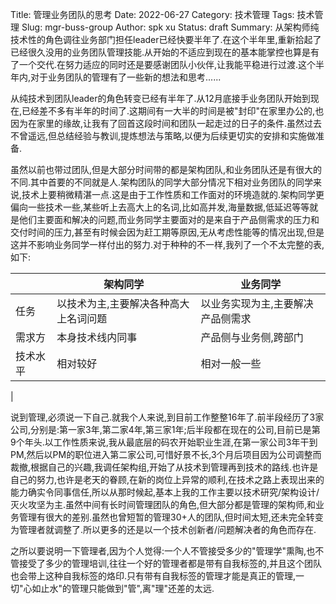 Title: 管理业务团队的思考
Date: 2022-06-27
Category: 技术管理
Tags: 技术管理
Slug: mgr-buss-group
Author: spk xu
Status: draft
Summary: 从架构师纯技术性的角色调往业务部门担任leader已经快要半年了.在这个半年里,重新拾起了已经很久没用的业务团队管理技能.从开始的不适应到现在的基本能掌控也算是有了一个交代.在努力适应的同时还是要感谢团队小伙伴,让我能平稳进行过渡.这个半年内,对于业务团队的管理有了一些新的想法和思考......

从纯技术到团队leader的角色转变已经有半年了.从12月底接手业务团队开始到现在,已经差不多有半年的时间了.这期间有一大半的时间是被"封印"在家里办公的,也因为在家里的缘故,让我有了回首这段时间和团队一起走过的日子的条件.虽然过去不曾遥远,但总结经验与教训,提炼想法与策略,以便为后续更切实的安排和实施做准备.

虽然以前也带过团队,但是大部分时间带的都是架构团队,和业务团队还是有很大的不同.其中首要的不同就是人.架构团队的同学大部分情况下相对业务团队的同学来说,技术上要稍微精湛一点.这是由于工作性质和工作面对的环境造就的.架构同学更偏向一些技术一些,某些听上去高大上的名词,比如高并发,海量数据,低延迟等等就是他们主要面和解决的问题,而业务同学主要面对的是来自于产品侧需求的压力和交付时间的压力,甚至有时候会因为赶工期等原因,无从考虑性能等的情况出现,但是这并不影响业务同学一样付出的努力.对于种种的不一样,我列了一个不太完整的表,如下:

|  | 架构同学| 业务同学 |
|--|-----|-------|
| 任务 | 以技术为主,主要解决各种高大上名词问题 | 以业务实现为主,主要解决产品侧需求 |
| 需求方 | 本身技术线内同事 | 产品侧与业务侧,跨部门 | 
| 技术水平 | 相对较好 | 相对一般一些 |
|




说到管理,必须说一下自己.就我个人来说,到目前工作整整16年了.前半段经历了3家公司,分别是:第一家3年,第二家4年,第三家1年;后半段都在现在的公司,目前已是第9个年头.以工作性质来说,我从最底层的码农开始职业生涯,在第一家公司3年干到PM,然后以PM的职位进入第二家公司,可惜好景不长,3个月后项目因为公司调整而裁撤,根据自己的兴趣,我调任架构组,开始了从技术到管理再到技术的路线.也许是自己的努力,也许是老天的眷顾,在新的岗位上异常的顺利,在技术之路上表现出来的能力确实令同事信任,所以从那时候起,基本上我的工作主要以技术研究/架构设计/灭火攻坚为主.虽然中间有长时间管理团队的角色,但大部分都是管理的架构师,和业务管理有很大的差别.虽然也曾短暂的管理30+人的团队,但时间太短,还未完全转变为管理者就调整了.所以更多的还是以一个技术创新者/问题解决者的角色而存在.

之所以要说明一下管理者,因为个人觉得:一个人不管接受多少的"管理学"熏陶,也不管接受了多少的管理培训,往往一个好的管理者都是带有自我标签的,并且这个团队也会带上这种自我标签的烙印.只有带有自我标签的管理才能是真正的管理,一切"心如止水"的管理只能做到"管",离"理"还差的太远.

